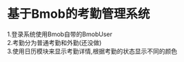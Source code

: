 # 基于Bmob的考勤管理系统<br>
1.登录系统使用Bmob自带的BmobUser<br>
2.考勤分为普通考勤和外勤(还没做)<br>
3.使用日历模块来显示考勤详情,根据考勤的状态显示不同的颜色<br>
